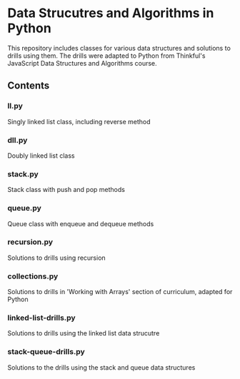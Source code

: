 # Data Strucutres and Algorithms in Python

This repository includes classes for various data structures and solutions to drills using them. The drills were adapted to Python from Thinkful's JavaScript Data Structures and Algorithms course.

## Contents

### ll.py

Singly linked list class, including reverse method

### dll.py

Doubly linked list class

### stack.py

Stack class with push and pop methods

### queue.py

Queue class with enqueue and dequeue methods

### recursion.py

Solutions to drills using recursion

### collections.py

Solutions to drills in 'Working with Arrays' section of curriculum, adapted for Python

### linked-list-drills.py

Solutions to drills using the linked list data strucutre

### stack-queue-drills.py

Solutions to the drills using the stack and queue data structures
